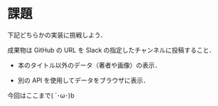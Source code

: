 # 課題

下記どちらかの実装に挑戦しよう．

成果物は GitHub の URL を Slack の指定したチャンネルに投稿すること．

- 本のタイトル以外のデータ（著者や画像）の表示．

- 別の API を使用してデータをブラウザに表示．

今回はここまで( `･ω･)b
